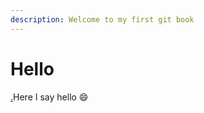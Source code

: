 ```yaml
---
description: Welcome to my first git book
---
```


# Hello

[.](./ "mention")Here I say hello :smile:
